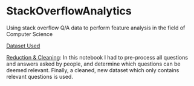 # StackOverflowAnalytics
Using stack overflow Q/A data to perform feature analysis in the field of Computer Science

[Dataset Used](https://www.kaggle.com/stackoverflow/stacksample)

[Reduction & Cleaning](https://nbviewer.jupyter.org/github/TarunSunkaraneni/StackOverflowAnalytics/blob/master/Notebook/reduction_and_cleaning.ipynb): In this notebook I had to pre-process all questions and answers asked by people, and determine which questions can be deemed relevant. Finally, a cleaned, new dataset which only contains relevant questions is used.

